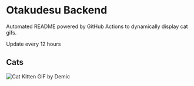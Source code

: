 # Otakudesu Backend

Automated README powered by GitHub Actions to dynamically display cat gifs.

 Update every 12 hours

## Cats

![Cat Kitten GIF by Demic](https://media4.giphy.com/media/3oriO0OEd9QIDdllqo/200.gif?cid=9acd02dagvyjk16mqrzo6lu2wif8ln5a0cx5pqpcsw28eici&ep=v1_gifs_search&rid=200.gif&ct=g)
